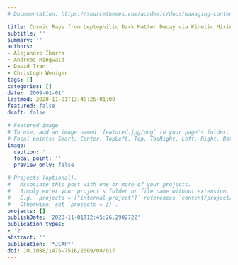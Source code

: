```yaml
---
# Documentation: https://sourcethemes.com/academic/docs/managing-content/

title: Cosmic Rays from Leptophilic Dark Matter Decay via Kinetic Mixing
subtitle: ''
summary: ''
authors:
- Alejandro Ibarra
- Andreas Ringwald
- David Tran
- Christoph Weniger
tags: []
categories: []
date: '2009-01-01'
lastmod: 2020-11-01T13:45:26+01:00
featured: false
draft: false

# Featured image
# To use, add an image named `featured.jpg/png` to your page's folder.
# Focal points: Smart, Center, TopLeft, Top, TopRight, Left, Right, BottomLeft, Bottom, BottomRight.
image:
  caption: ''
  focal_point: ''
  preview_only: false

# Projects (optional).
#   Associate this post with one or more of your projects.
#   Simply enter your project's folder or file name without extension.
#   E.g. `projects = ["internal-project"]` references `content/project/deep-learning/index.md`.
#   Otherwise, set `projects = []`.
projects: []
publishDate: '2020-11-01T12:45:26.290272Z'
publication_types:
- '2'
abstract: ''
publication: '*JCAP*'
doi: 10.1088/1475-7516/2009/08/017
---
```

